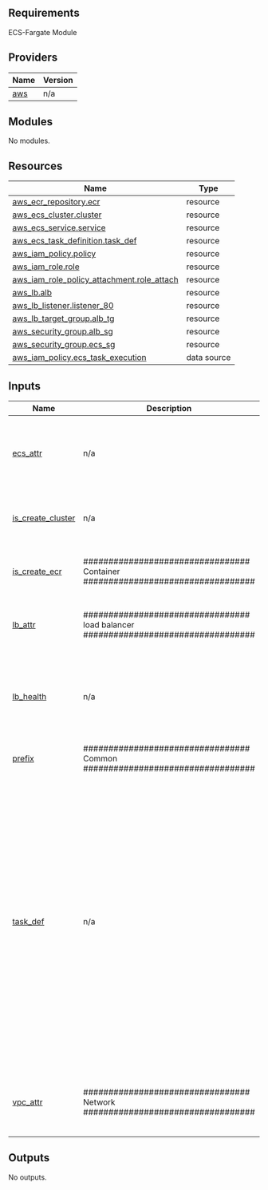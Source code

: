 <!-- BEGIN_TF_DOCS -->
## Requirements

ECS-Fargate Module

## Providers

| Name | Version |
|------|---------|
| <a name="provider_aws"></a> [aws](#provider\_aws) | n/a |

## Modules

No modules.

## Resources

| Name | Type |
|------|------|
| [aws_ecr_repository.ecr](https://registry.terraform.io/providers/hashicorp/aws/latest/docs/resources/ecr_repository) | resource |
| [aws_ecs_cluster.cluster](https://registry.terraform.io/providers/hashicorp/aws/latest/docs/resources/ecs_cluster) | resource |
| [aws_ecs_service.service](https://registry.terraform.io/providers/hashicorp/aws/latest/docs/resources/ecs_service) | resource |
| [aws_ecs_task_definition.task_def](https://registry.terraform.io/providers/hashicorp/aws/latest/docs/resources/ecs_task_definition) | resource |
| [aws_iam_policy.policy](https://registry.terraform.io/providers/hashicorp/aws/latest/docs/resources/iam_policy) | resource |
| [aws_iam_role.role](https://registry.terraform.io/providers/hashicorp/aws/latest/docs/resources/iam_role) | resource |
| [aws_iam_role_policy_attachment.role_attach](https://registry.terraform.io/providers/hashicorp/aws/latest/docs/resources/iam_role_policy_attachment) | resource |
| [aws_lb.alb](https://registry.terraform.io/providers/hashicorp/aws/latest/docs/resources/lb) | resource |
| [aws_lb_listener.listener_80](https://registry.terraform.io/providers/hashicorp/aws/latest/docs/resources/lb_listener) | resource |
| [aws_lb_target_group.alb_tg](https://registry.terraform.io/providers/hashicorp/aws/latest/docs/resources/lb_target_group) | resource |
| [aws_security_group.alb_sg](https://registry.terraform.io/providers/hashicorp/aws/latest/docs/resources/security_group) | resource |
| [aws_security_group.ecs_sg](https://registry.terraform.io/providers/hashicorp/aws/latest/docs/resources/security_group) | resource |
| [aws_iam_policy.ecs_task_execution](https://registry.terraform.io/providers/hashicorp/aws/latest/docs/data-sources/iam_policy) | data source |

## Inputs

| Name | Description | Type | Default | Required |
|------|-------------|------|---------|:--------:|
| <a name="input_ecs_attr"></a> [ecs\_attr](#input\_ecs\_attr) | n/a | `map` | <pre>{<br>  "cpu": 256,<br>  "desired_count": 1,<br>  "memory": 512,<br>  "port": 3000,<br>  "subnet_ids": []<br>}</pre> | no |
| <a name="input_is_create_cluster"></a> [is\_create\_cluster](#input\_is\_create\_cluster) | n/a | `map` | <pre>{<br>  "exists_cluster_name": "",<br>  "is_enable": true<br>}</pre> | no |
| <a name="input_is_create_ecr"></a> [is\_create\_ecr](#input\_is\_create\_ecr) | ################################# Container ################################## | `map` | <pre>{<br>  "exists_ecr_name": "",<br>  "is_enable": true<br>}</pre> | no |
| <a name="input_lb_attr"></a> [lb\_attr](#input\_lb\_attr) | ################################# load balancer ################################## | `map` | <pre>{<br>  "deregistration_delay": 60,<br>  "internal": false<br>}</pre> | no |
| <a name="input_lb_health"></a> [lb\_health](#input\_lb\_health) | n/a | `map` | <pre>{<br>  "healthy_threshold": 2,<br>  "interval": 30,<br>  "path": "/health",<br>  "protocol": "HTTP",<br>  "timeout": 5,<br>  "unhealthy_threshold": 2<br>}</pre> | no |
| <a name="input_prefix"></a> [prefix](#input\_prefix) | ################################# Common ################################## | `string` | n/a | yes |
| <a name="input_task_def"></a> [task\_def](#input\_task\_def) | n/a | `map` | <pre>{<br>  "cpu": 256,<br>  "environment": [<br>    {<br>      "name": "PORT",<br>      "value": "3000"<br>    }<br>  ],<br>  "essential": true,<br>  "image": "zkfmapf123/donggyu-friends:2.0",<br>  "logConfiguration": {<br>    "logDriver": "awslogs",<br>    "options": {<br>      "awslogs-create-group": "true",<br>      "awslogs-group": "server-container",<br>      "awslogs-region": "ap-northeast-2",<br>      "awslogs-stream-prefix": "ecs"<br>    }<br>  },<br>  "memory": 512,<br>  "name": "ecs-server-container",<br>  "portMappings": [<br>    {<br>      "containerPort": 3000,<br>      "hostPort": 3000,<br>      "protocol": "tcp"<br>    }<br>  ]<br>}</pre> | no |
| <a name="input_vpc_attr"></a> [vpc\_attr](#input\_vpc\_attr) | ################################# Network ################################## | `map` | <pre>{<br>  "alb_subnet_ids": [<br>    ""<br>  ],<br>  "vpc_id": ""<br>}</pre> | no |

## Outputs

No outputs.
<!-- END_TF_DOCS -->